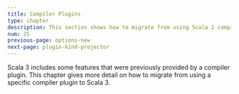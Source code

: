 ```yaml
---
title: Compiler Plugins
type: chapter
description: This section shows how to migrate from using Scala 2 compiler plugins
num: 25
previous-page: options-new
next-page: plugin-kind-projector
---
```


Scala 3 includes some features that were previously provided by a compiler plugin.
This chapter gives more detail on how to migrate from using a specific compiler plugin to Scala 3.
